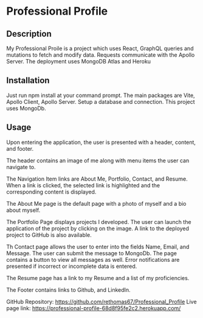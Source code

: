 # Professional Profile

## Description

My Professional Proile is a project which uses React, GraphQL queries and mutations to fetch and modify data. Requests communicate with the Apollo Server. The deployment uses MongoDB Atlas and Heroku

## Installation

Just run npm install at your command prompt. The main packages are Vite, Apollo Client, Apollo Server. Setup a database and connection. This project uses MongoDb.

## Usage

Upon entering the application, the user is presented with a header, content, and footer.

The header contains an image of me along with menu items the user can navigate to.

The Navigation Item links are About Me, Portfolio, Contact, and Resume. When a link is clicked, the selected link is highlighted and the corresponding content is displayed.

The About Me page is the default page with a photo of myself and a bio about myself.

The Portfolio Page displays projects I developed. The user can launch the application of the project by clicking on the image. A link to the deployed project to GitHub is also available.

Th Contact page allows the user to enter into the fields Name, Email, and Message. The user can submit the message to MongoDb. The page contains a button to view all messages as well. Error notifications are presented if incorrect or incomplete data is entered.

The Resume page has a link to my Resume and a list of my proficiencies.

The Footer contains links to Github, and LinkedIn.

GitHub Repository: https://github.com/rethomas67/Professional_Profile
Live page link: https://professional-profile-68d8f95fe2c2.herokuapp.com/

